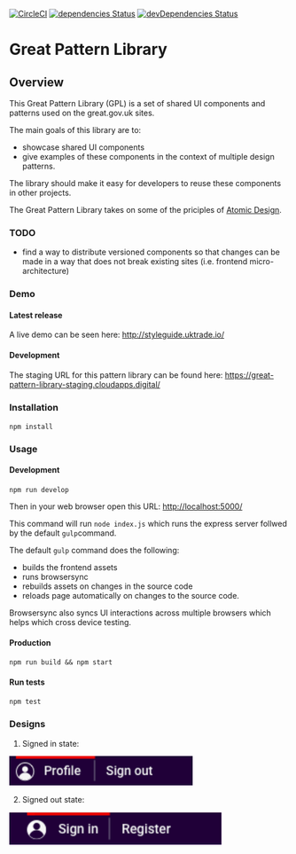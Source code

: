 [![CircleCI](https://circleci.com/gh/uktrade/dit-pattern-library/tree/master.svg?style=svg)](https://circleci.com/gh/uktrade/dit-pattern-library/tree/master)
[![dependencies Status](https://david-dm.org/uktrade/dit-pattern-library/status.svg)](https://david-dm.org/uktrade/dit-pattern-library)
[![devDependencies Status](https://david-dm.org/uktrade/dit-pattern-library/dev-status.svg)](https://david-dm.org/uktrade/dit-pattern-library?type=dev)

# Great Pattern Library
## Overview
This Great Pattern Library (GPL) is a set of shared UI components and patterns used on the great.gov.uk sites.

The main goals of this library are to:

* showcase shared UI components
* give examples of these components in the context of multiple design patterns.

The library should make it easy for developers to reuse these components in other projects.

The Great Pattern Library takes on some of the priciples of [Atomic Design](http://atomicdesign.bradfrost.com/).

### TODO

* find a way to distribute versioned components so that changes can be made in a way that does not break existing sites (i.e. frontend micro-architecture)

### Demo
#### Latest release
A live demo can be seen here: http://styleguide.uktrade.io/
#### Development
The staging URL for this pattern library can be found here: https://great-pattern-library-staging.cloudapps.digital/

### Installation

    npm install

### Usage
#### Development
    npm run develop

Then in your web browser open this URL:  <http://localhost:5000/>

This command will run ```node index.js``` which runs the express server follwed by the default ```gulp```command.

The default ```gulp``` command does the following:
* builds the frontend assets
* runs browsersync
* rebuilds assets on changes in the source code
* reloads page automatically on changes to the source code.

Browsersync also syncs UI interactions across multiple browsers which helps which cross device testing.


#### Production
    npm run build && npm start

#### Run tests

    npm test

### Designs

1. Signed in state:

![](docs/images/signed-in-state.png)


2. Signed out state:

![](docs/images/signed-out-state.png)

